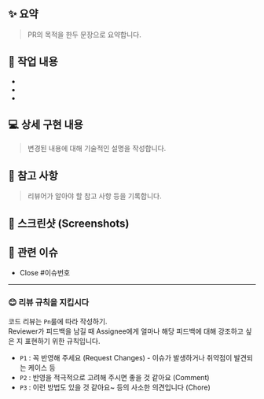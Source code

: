 ## ✨ 요약

> PR의 목적을 한두 문장으로 요약합니다.

## 🔗 작업 내용

- 
- 
- 

## 💻 상세 구현 내용

> 변경된 내용에 대해 기술적인 설명을 작성합니다. 

## 🔗 참고 사항

> 리뷰어가 알아야 할 참고 사항 등을 기록합니다.

## 📸 스크린샷 (Screenshots)


## 🔗 관련 이슈

- Close #이슈번호

___
### 😊 리뷰 규칙을 지킵시다
코드 리뷰는 `Pn`룰에 따라 작성하기.   
Reviewer가 피드백을 남길 때 Assignee에게 얼마나 해당 피드백에 대해 강조하고 싶은 지 표현하기 위한 규칙입니다.
- `P1` : 꼭 반영해 주세요 (Request Changes) - 이슈가 발생하거나 취약점이 발견되는 케이스 등
- `P2` : 반영을 적극적으로 고려해 주시면 좋을 것 같아요 (Comment)
- `P3` : 이런 방법도 있을 것 같아요~ 등의 사소한 의견입니다 (Chore)

